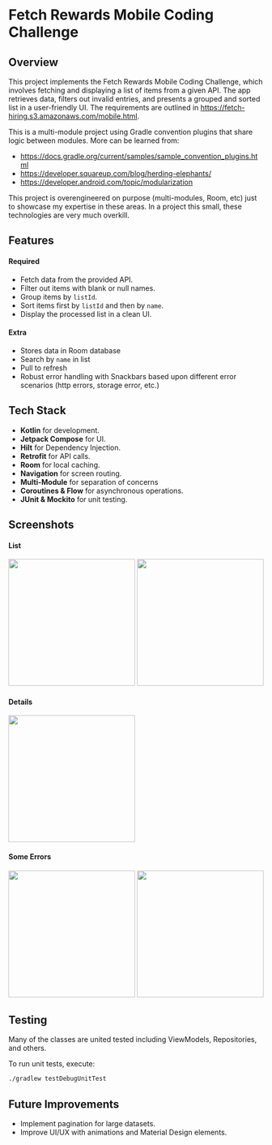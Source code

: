 # Fetch Rewards Mobile Coding Challenge

## Overview
This project implements the Fetch Rewards Mobile Coding Challenge, which involves fetching and displaying a list of items from a given API. The app retrieves data, filters out invalid entries, and presents a grouped and sorted list in a user-friendly UI. The requirements are outlined in https://fetch-hiring.s3.amazonaws.com/mobile.html.

This is a multi-module project using Gradle convention plugins that share logic between modules. More can be learned from:
- https://docs.gradle.org/current/samples/sample_convention_plugins.html
- https://developer.squareup.com/blog/herding-elephants/
- https://developer.android.com/topic/modularization

This project is overengineered on purpose (multi-modules, Room, etc) just to showcase my expertise in these areas. In a project this small, these technologies are very much overkill.

## Features

#### Required
- Fetch data from the provided API.
- Filter out items with blank or null names.
- Group items by `listId`.
- Sort items first by `listId` and then by `name`.
- Display the processed list in a clean UI.

#### Extra
- Stores data in Room database
- Search by `name` in list
- Pull to refresh
- Robust error handling with Snackbars based upon different error scenarios (http errors, storage error, etc.)

## Tech Stack
- **Kotlin** for development.
- **Jetpack Compose** for UI.
- **Hilt** for Dependency Injection.
- **Retrofit** for API calls.
- **Room** for local caching.
- **Navigation** for screen routing.
- **Multi-Module** for separation of concerns
- **Coroutines & Flow** for asynchronous operations.
- **JUnit & Mockito** for unit testing.

## Screenshots

#### List
<img src="https://github.com/user-attachments/assets/37e0f3d9-ff76-46b9-9a95-fe2ea2978c1c" width="250">

<img src="https://github.com/user-attachments/assets/f74cba50-2265-4386-951d-f2e116e838bc" width="250">

#### Details

<img src="https://github.com/user-attachments/assets/ccbbc291-0786-4bed-92d2-545099a10c75" width="250">

#### Some Errors
<img src="https://github.com/user-attachments/assets/d9d0b017-bfea-4eb4-bc0d-8fe8c38a017c" width="250">

<img src="https://github.com/user-attachments/assets/4b55a2eb-cab2-4fb9-872a-b9f31bb0a233" width="250">


## Testing
Many of the classes are united tested including ViewModels, Repositories, and others.

To run unit tests, execute:
```sh
./gradlew testDebugUnitTest
```

## Future Improvements
- Implement pagination for large datasets.
- Improve UI/UX with animations and Material Design elements.
